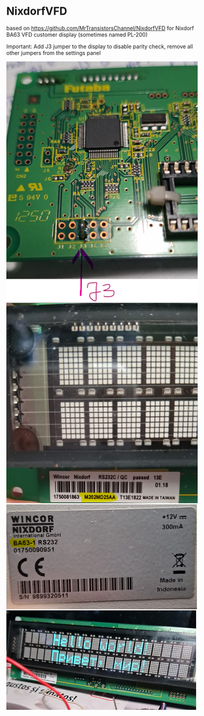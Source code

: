 # NixdorfVFD
based on https://github.com/MrTransistorsChannel/NixdorfVFD for Nixdorf BA63 VFD customer display (sometimes named PL-200)

Important: Add J3 jumper to the display to disable parity check, remove all other jumpers from the settings panel

![J3](https://github.com/tehniq3/NixdorfVFD/blob/main/technical/NixdorfVDF_01.png)
![name](https://github.com/tehniq3/NixdorfVFD/blob/main/technical/NixdorfVDF_02.png)
![name2](https://github.com/tehniq3/NixdorfVFD/blob/main/technical/NixdorfVDF_03.png)
![test](https://github.com/tehniq3/NixdorfVFD/blob/main/technical/NixdorfVDF_04.png)
